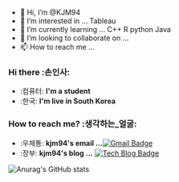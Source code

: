 - 👋 Hi, I’m @KJM94
- 👀 I’m interested in ... Tableau
- 🌱 I’m currently learning ... C++ R python Java
- 💞️ I’m looking to collaborate on ...
- 📫 How to reach me ...


### Hi there :손인사:
 - :컴퓨터:   **I'm a student**
 - :한국:  **I'm live in South Korea**
### How to reach me? :생각하는_얼굴:
- :우체통:  **kjm94's email ...**[![Gmail Badge](https://img.shields.io/badge/Gmail-d14836?style=flat-square&logo=Gmail&logoColor=white&link=mailto:kjmin0807@gmail.com)](mailto:kjmin0807@gmail.com)
- :장부:  **kjm94's blog ...** [![Tech Blog Badge](http://img.shields.io/badge/-Tech%20blog-black?style=flat-square&logo=blogger&logoColor=white&link=https://kjm94.github.io/)](https://kjm94.github.io/)

![Anurag's GitHub stats](https://github-readme-stats.vercel.app/api?username=kjm94&show_icons=true&theme=cobalt)
